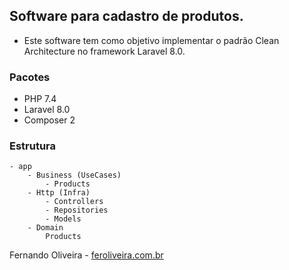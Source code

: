 ## Software para cadastro de produtos.
- Este software tem como objetivo implementar o padrão Clean Architecture no framework Laravel 8.0.

### Pacotes
 - PHP 7.4
 - Laravel 8.0
 - Composer 2

### Estrutura
    - app
        - Business (UseCases)
            - Products
        - Http (Infra)
            - Controllers
            - Repositories
            - Models
        - Domain
            Products

Fernando Oliveira - [feroliveira.com.br](http://feroliveira.com.br)